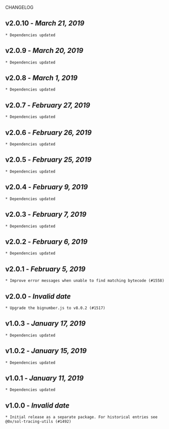 <!--
changelogUtils.file is auto-generated using the monorepo-scripts package. Don't edit directly.
Edit the package's CHANGELOG.json file only.
-->

CHANGELOG

## v2.0.10 - _March 21, 2019_

    * Dependencies updated

## v2.0.9 - _March 20, 2019_

    * Dependencies updated

## v2.0.8 - _March 1, 2019_

    * Dependencies updated

## v2.0.7 - _February 27, 2019_

    * Dependencies updated

## v2.0.6 - _February 26, 2019_

    * Dependencies updated

## v2.0.5 - _February 25, 2019_

    * Dependencies updated

## v2.0.4 - _February 9, 2019_

    * Dependencies updated

## v2.0.3 - _February 7, 2019_

    * Dependencies updated

## v2.0.2 - _February 6, 2019_

    * Dependencies updated

## v2.0.1 - _February 5, 2019_

    * Improve error messages when unable to find matching bytecode (#1558)

## v2.0.0 - _Invalid date_

    * Upgrade the bignumber.js to v8.0.2 (#1517)

## v1.0.3 - _January 17, 2019_

    * Dependencies updated

## v1.0.2 - _January 15, 2019_

    * Dependencies updated

## v1.0.1 - _January 11, 2019_

    * Dependencies updated

## v1.0.0 - _Invalid date_

    * Initial release as a separate package. For historical entries see @0x/sol-tracing-utils (#1492)
